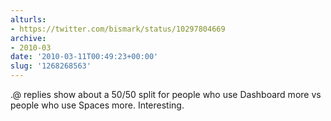 ```yaml
---
alturls:
- https://twitter.com/bismark/status/10297804669
archive:
- 2010-03
date: '2010-03-11T00:49:23+00:00'
slug: '1268268563'
---
```


.@ replies show about a 50/50 split for people who use Dashboard more vs people who use Spaces more. Interesting.


